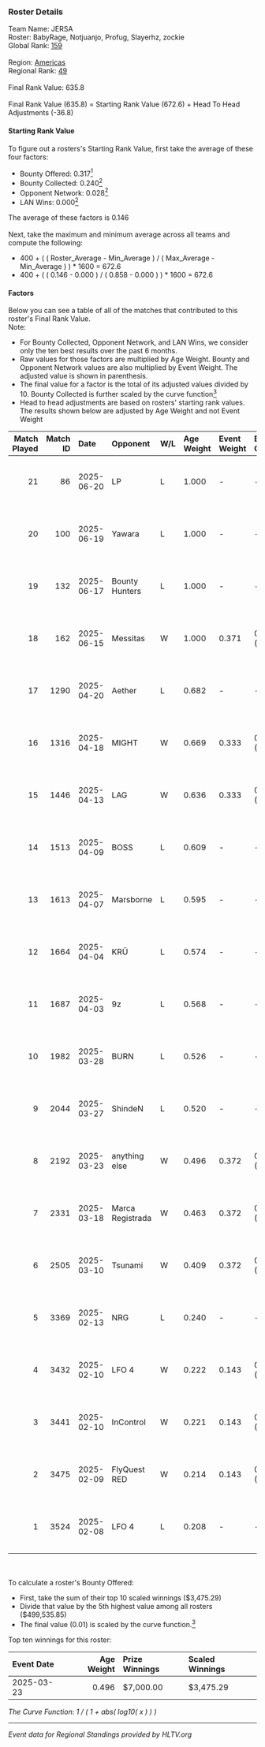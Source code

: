 ### Roster Details<br />
Team Name: JERSA<br />
Roster: BabyRage, Notjuanjo, Profug, Slayerhz, zockie<br />
Global Rank: [159](../../standings_global_2025_07_07.md)<br />
<br />
Region: [Americas]( ../../standings_americas_2025_07_07.md)<br />
Regional Rank: [49]( ../../standings_americas_2025_07_07.md)<br />
<br />
Final Rank Value:  635.8<br />
<br />
Final Rank Value (635.8) = Starting Rank Value (672.6) + Head To Head Adjustments (-36.8)<br />

#### Starting Rank Value<br />
To figure out a rosters's Starting Rank Value, first take the average of these four factors:<br />
- Bounty Offered: 0.317[<sup>1</sup>](#table2)
- Bounty Collected: 0.240[<sup>2</sup>](#table1)
- Opponent Network: 0.028[<sup>2</sup>](#table1)
- LAN Wins: 0.000[<sup>2</sup>](#table1)

The average of these factors is 0.146<br />
<br />
Next, take the maximum and minimum average across all teams and compute the following:<br />
- 400 + ( ( Roster_Average - Min_Average ) / ( Max_Average - Min_Average ) ) * 1600 = 672.6
- 400 + ( ( 0.146 - 0.000 ) / ( 0.858 - 0.000 ) ) * 1600 = 672.6


#### Factors<br />
Below you can see a table of all of the matches that contributed to this roster's Final Rank Value.<br />
Note:<br />

- For Bounty Collected, Opponent Network, and LAN Wins, we consider only the ten best results over the past 6 months.
- Raw values for those factors are multiplied by Age Weight. Bounty and Opponent Network values are also multiplied by Event Weight. The adjusted value is shown in parenthesis.
- The final value for a factor is the total of its adjusted values divided by 10. Bounty Collected is further scaled by the curve function[<sup>3</sup>](#curveFunction)
- Head to head adjustments are based on rosters' starting rank values. The results shown below are adjusted by Age Weight and not Event Weight
<span id="table1"></span><br />


| Match Played | Match ID | Date       | Opponent         | W/L | Age Weight | Event Weight | Bounty Collected | Opponent Network | LAN Wins  | H2H Adj. | Roster                                         |
| -: | -: | :- | :- | :- | :- | :- | :- | :- | :- | -: | :- |
|           21 |       86 | 2025-06-20 | LP               | L   | 1.000      | -            | -                | -                | -         |   -14.59 | BabyRage, Notjuanjo, Profug, Slayerhz, zockie  |
|           20 |      100 | 2025-06-19 | Yawara           | L   | 1.000      | -            | -                | -                | -         |   -16.33 | Antuanette, BabyRage, Profug, Slayerhz, zockie |
|           19 |      132 | 2025-06-17 | Bounty Hunters   | L   | 1.000      | -            | -                | -                | -         |   -12.46 | Antuanette, BabyRage, Profug, Slayerhz, zockie |
|           18 |      162 | 2025-06-15 | Messitas         | W   | 1.000      | 0.371        | 0.001 (0.001)    | 0.019 (0.007)    | 0 (0.000) |    10.93 | Antuanette, BabyRage, Profug, Slayerhz, zockie |
|           17 |     1290 | 2025-04-20 | Aether           | L   | 0.682      | -            | -                | -                | -         |   -10.86 | Antuanette, BabyRage, SJR, Slayerhz, zockie    |
|           16 |     1316 | 2025-04-18 | MIGHT            | W   | 0.669      | 0.333        | 0.001 (0.000)    | 0.311 (0.069)    | 0 (0.000) |    10.43 | Antuanette, BabyRage, SJR, Slayerhz, zockie    |
|           15 |     1446 | 2025-04-13 | LAG              | W   | 0.636      | 0.333        | 0.015 (0.003)    | 0.456 (0.097)    | 0 (0.000) |    12.45 | Antuanette, BabyRage, SJR, Slayerhz, zockie    |
|           14 |     1513 | 2025-04-09 | BOSS             | L   | 0.609      | -            | -                | -                | -         |    -3.38 | Antuanette, BabyRage, SJR, Slayerhz, zockie    |
|           13 |     1613 | 2025-04-07 | Marsborne        | L   | 0.595      | -            | -                | -                | -         |    -5.66 | Antuanette, BabyRage, SJR, Slayerhz, zockie    |
|           12 |     1664 | 2025-04-04 | KRÜ              | L   | 0.574      | -            | -                | -                | -         |    -8.33 | Antuanette, BabyRage, SJR, Slayerhz, zockie    |
|           11 |     1687 | 2025-04-03 | 9z               | L   | 0.568      | -            | -                | -                | -         |    -5.88 | Antuanette, BabyRage, SJR, Slayerhz, zockie    |
|           10 |     1982 | 2025-03-28 | BURN             | L   | 0.526      | -            | -                | -                | -         |   -12.46 | Antuanette, BabyRage, SJR, Slayerhz, zockie    |
|            9 |     2044 | 2025-03-27 | ShindeN          | L   | 0.520      | -            | -                | -                | -         |    -7.92 | Antuanette, BabyRage, Notjuanjo, SJR, zockie   |
|            8 |     2192 | 2025-03-23 | anything else    | W   | 0.496      | 0.372        | 0.004 (0.001)    | 0.099 (0.018)    | 0 (0.000) |     7.18 | Antuanette, BabyRage, SJR, Slayerhz, zockie    |
|            7 |     2331 | 2025-03-18 | Marca Registrada | W   | 0.463      | 0.372        | 0.003 (0.001)    | 0.209 (0.036)    | 0 (0.000) |     6.73 | Antuanette, BabyRage, SJR, Slayerhz, zockie    |
|            6 |     2505 | 2025-03-10 | Tsunami          | W   | 0.409      | 0.372        | 0.002 (0.000)    | 0.237 (0.036)    | 0 (0.000) |     5.78 | Antuanette, BabyRage, SJR, Slayerhz, zockie    |
|            5 |     3369 | 2025-02-13 | NRG              | L   | 0.240      | -            | -                | -                | -         |    -0.75 | Antuanette, BabyRage, SJR, Slayerhz, zockie    |
|            4 |     3432 | 2025-02-10 | LFO 4            | W   | 0.222      | 0.143        | 0.007 (0.000)    | 0.328 (0.010)    | 0 (0.000) |     4.48 | Antuanette, BabyRage, SJR, Slayerhz, zockie    |
|            3 |     3441 | 2025-02-10 | InControl        | W   | 0.221      | 0.143        | 0.000 (0.000)    | 0.075 (0.002)    | 0 (0.000) |     2.04 | Antuanette, BabyRage, SJR, Slayerhz, zockie    |
|            2 |     3475 | 2025-02-09 | FlyQuest RED     | W   | 0.214      | 0.143        | 0.031 (0.001)    | 0.170 (0.005)    | 0 (0.000) |     4.08 | Antuanette, BabyRage, SJR, Slayerhz, zockie    |
|            1 |     3524 | 2025-02-08 | LFO 4            | L   | 0.208      | -            | -                | -                | -         |    -2.31 | Antuanette, BabyRage, SJR, Slayerhz, zockie    |

<br />
<span id="table2"></span><br />
To calculate a roster's Bounty Offered:<br />

- First, take the sum of their top 10 scaled winnings ($3,475.29)
- Divide that value by the 5th highest value among all rosters ($499,535.85)
- The final value (0.01) is scaled by the curve function.[<sup>3</sup>](#curveFunction)

Top ten winnings for this roster:<br />

| Event Date | Age Weight | Prize Winnings | Scaled Winnings |
| :- | -: | :- | :- |
| 2025-03-23 |      0.496 | $7,000.00      | $3,475.29       |


<span id="curveFunction"></span>_The Curve Function: 1 / ( 1 + abs( log10( x ) ) )_<br />

---
_Event data for Regional Standings provided by HLTV.org_<br />
